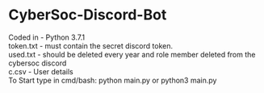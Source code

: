 # CyberSoc-Discord-Bot
Coded in  - Python 3.7.1\
token.txt - must contain the secret discord token.\
used.txt - should be deleted every year and role member deleted from the cybersoc discord\
c.csv  - User details\
To Start type in cmd/bash: python main.py or python3 main.py
